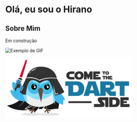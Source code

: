 # Olá, eu sou o Hirano

## Sobre Mim
   Em construção


![Exemplo de GIF](https://spread.com.br/wp-content/uploads/2020/06/anima-desenvolvimento-agil.gif)

<img src="https://github.com/gabrielhirano/gabrielhirano/blob/main/assets/dart_side.png" width="400"> 
